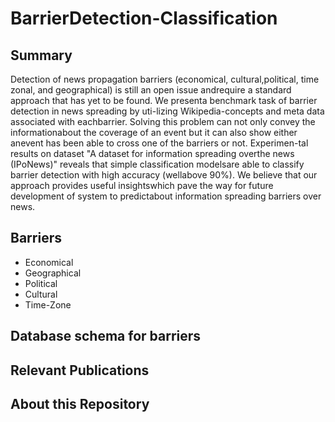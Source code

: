 # BarrierDetection-Classification

## Summary
Detection of news propagation barriers (economical, cultural,political, time zonal, and geographical) is still an open issue andrequire a standard approach that has yet to be found. We presenta benchmark task of barrier detection in news spreading by uti-lizing Wikipedia-concepts and meta data associated with eachbarrier. Solving this problem can not only convey the informationabout the coverage of an event but it can also show either anevent has been able to cross one of the barriers or not. Experimen-tal results on dataset "A dataset for information spreading overthe news (IPoNews)" reveals that simple classification modelsare able to classify barrier detection with high accuracy (wellabove 90%). We believe that our approach provides useful insightswhich pave the way for future development of system to predictabout information spreading barriers over news.


## Barriers
- Economical
- Geographical
- Political
- Cultural 
- Time-Zone

## Database schema for barriers

## Relevant Publications


## About this Repository
